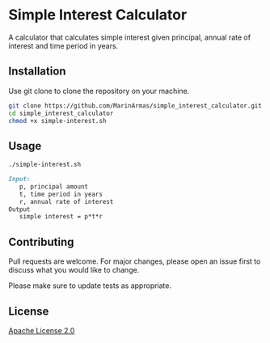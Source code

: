 # Simple Interest Calculator

A calculator that calculates simple interest given principal, annual rate of interest and time period in years.

## Installation

Use git clone to clone the repository on your machine.

```bash
git clone https://github.com/MarinArmas/simple_interest_calculator.git
cd simple_interest_calculator
chmod +x simple-interest.sh
```

## Usage

```bash
./simple-interest.sh
```
```markdown
Input:
   p, principal amount
   t, time period in years
   r, annual rate of interest
Output
   simple interest = p*t*r
```


## Contributing

Pull requests are welcome. For major changes, please open an issue first
to discuss what you would like to change.

Please make sure to update tests as appropriate.

## License

[Apache License 2.0](https://github.com/MarinArmas/simple_interest_calculator/blob/main/LICENSE)
